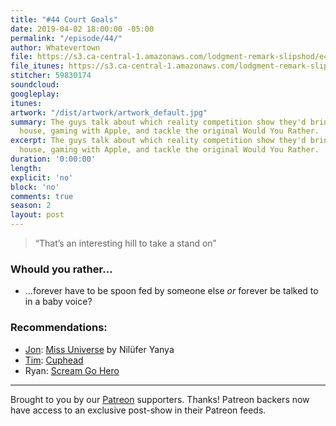 ```yaml
---
title: "#44 Court Goals"
date: 2019-04-02 18:00:00 -05:00
permalink: "/episode/44/"
author: Whatevertown
file: https://s3.ca-central-1.amazonaws.com/lodgment-remark-slipshod/e44.mp3
file_itunes: https://s3.ca-central-1.amazonaws.com/lodgment-remark-slipshod/e44.m4a
stitcher: 59830174
soundcloud: 
googleplay: 
itunes: 
artwork: "/dist/artwork/artwork_default.jpg"
summary: The guys talk about which reality competition show they'd bring to their
  house, gaming with Apple, and tackle the original Would You Rather.
excerpt: The guys talk about which reality competition show they'd bring to their
  house, gaming with Apple, and tackle the original Would You Rather.
duration: '0:00:00'
length: 
explicit: 'no'
block: 'no'
comments: true
season: 2
layout: post
---
```


> “That’s an interesting hill to take a stand on”

### Whould you rather…
- …forever have to be spoon fed by someone else *or* forever be talked to in a baby voice?

### Recommendations:
- [Jon](https://twitter.com/jondueck): [Miss Universe](https://open.spotify.com/album/366RU1rMDp2GXD2oqK1U3b?si=ix21qLibQQOqH0Co8G76ug) by Nilüfer Yanya
- [Tim](https://twitter.com/timjosephwall): [Cuphead](http://www.cupheadgame.com)
- Ryan: [Scream Go Hero](https://itunes.apple.com/us/app/scream-go-hero/id1212039074?mt=8)

---

Brought to you by our [Patreon](https://www.patreon.com/whatevertown) supporters. Thanks! Patreon backers now have access to an exclusive post-show in their Patreon feeds.
